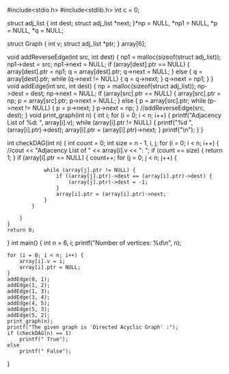#include<stdio.h>
#include<stdlib.h>
int c = 0;
 
struct adj_list {
    int dest;
    struct adj_list *next;
}*np = NULL, *np1 = NULL, *p = NULL, *q = NULL;
 
struct Graph {
    int v;
    struct adj_list *ptr;
} array[6];
 
void addReverseEdge(int src, int dest) {
    np1 = malloc(sizeof(struct adj_list));
    np1->dest = src;
    np1->next = NULL;
    if (array[dest].ptr == NULL) {
        array[dest].ptr = np1;
        q = array[dest].ptr;
        q->next = NULL;
    } else {
        q = array[dest].ptr;
        while (q->next != NULL) {
            q = q->next;
        }
        q->next = np1;
    }
}
void addEdge(int src, int dest) {
    np = malloc(sizeof(struct adj_list));
    np->dest = dest;
    np->next = NULL;
    if (array[src].ptr == NULL) {
        array[src].ptr = np;
        p = array[src].ptr;
        p->next = NULL;
    } else {
        p = array[src].ptr;
        while (p->next != NULL) {
            p = p->next;
        }
        p->next = np;
    }
    //addReverseEdge(src, dest);
}
void print_graph(int n) {
    int i;
    for (i = 0; i < n; i++) {
        printf("Adjacency List of %d: ", array[i].v);
        while (array[i].ptr != NULL) {
            printf("%d ", (array[i].ptr)->dest);
            array[i].ptr = (array[i].ptr)->next;
        }
        printf("\n");
    }
}
 
int checkDAG(int n) {
    int count = 0;
    int size = n - 1, i, j;
    for (i = 0; i < n; i++) {
        //cout << "Adjacency List of " << array[i].v << ": ";
        if (count == size) {
            return 1;
        }
        if (array[i].ptr == NULL) {
            count++;
            for (j = 0; j < n; j++) {
 
                while (array[j].ptr != NULL) {
                    if ((array[j].ptr)->dest == (array[i].ptr)->dest) {
                        (array[j].ptr)->dest = -1;
                    }
                    array[i].ptr = (array[i].ptr)->next;
                }
            }
 
        }
    }
    return 0;
}
int main() {
    int n = 6, i;
    printf("Number of vertices: %d\n", n);
 
    for (i = 0; i < n; i++) {
        array[i].v = i;
        array[i].ptr = NULL;
    }
    addEdge(0, 1);
    addEdge(1, 2);
    addEdge(1, 3);
    addEdge(3, 4);
    addEdge(4, 5);
    addEdge(5, 3);
    addEdge(5, 2);
    print_graph(n);
    printf("The given graph is 'Directed Acyclic Graph' :");
    if (checkDAG(n) == 1)
        printf(" True");
    else
        printf(" False");
}
